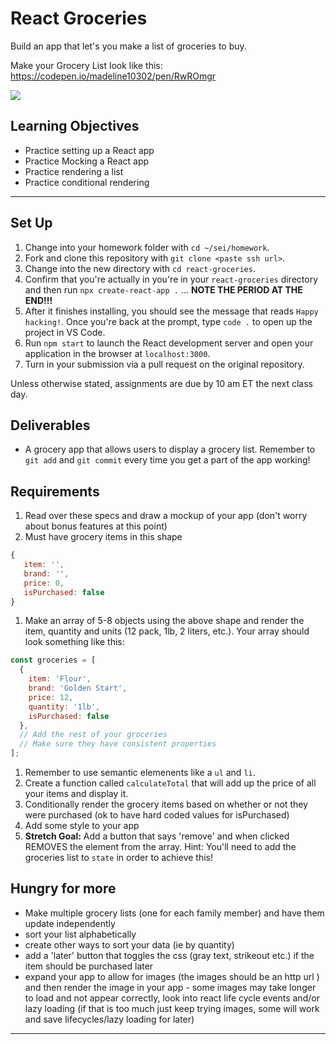 # React Groceries 

Build an app that let's you make a list of groceries to buy. 

Make your Grocery List look like this: https://codepen.io/madeline10302/pen/RwROmgr

<img src="https://i.imgur.com/N20tCbL.png" />

## Learning Objectives

- Practice setting up a React app
- Practice Mocking a React app
- Practice rendering a list
- Practice conditional rendering

---


## Set Up

1. Change into your homework folder with `cd ~/sei/homework`.
2. Fork and clone this repository with `git clone <paste ssh url>`.
3. Change into the new directory with `cd react-groceries`.
4. Confirm that you're actually in you're in your `react-groceries` directory and then run `npx create-react-app .` ... **NOTE THE PERIOD AT THE END!!!**
5. After it finishes installing, you should see the message that reads `Happy hacking!`. Once you're back at the prompt, type `code .` to open up the project in VS Code.
6. Run `npm start` to launch the React development server and open your application in the browser at `localhost:3000`. 
7. Turn in your submission via a pull request on the original repository.

Unless otherwise stated, assignments are due by 10 am ET the next class day.


## Deliverables

- A grocery app that allows users to display a grocery list. Remember to `git add` and `git commit` every time you get a part of the app working!

## Requirements
1. Read over these specs and draw a mockup of your app (don't worry about bonus features at this point)
1. Must have grocery items in this shape

```js
{
   item: '',
   brand: '',
   price: 0,
   isPurchased: false
}
```

1. Make an array of 5-8 objects using the above shape and render the item, quantity and units (12 pack, 1lb, 2 liters, etc.). Your array should look something like this:

```js
const groceries = [
  {
    item: 'Flour',
    brand: 'Golden Start',
    price: 12,
    quantity: '1lb',
    isPurchased: false
  },
  // Add the rest of your groceries
  // Make sure they have consistent properties
];
```
1. Remember to use semantic elemenents like a `ul` and `li`.
1. Create a function called `calculateTotal` that will add up the price of all your items and display it. 
1. Conditionally render the grocery items based on whether or not they were purchased (ok to have hard coded values for isPurchased)
1. Add some style to your app
1. **Stretch Goal:** Add a button that says 'remove' and when clicked REMOVES the element from the array. Hint: You'll need to add the groceries list to `state` in order to achieve this! 



## Hungry for more
- Make multiple grocery lists (one for each family member) and have them update independently
- sort your list alphabetically
- create other ways to sort your data (ie by quantity)
- add a 'later' button that toggles the css (gray text, strikeout etc.) if the item should be purchased later
- expand your app to allow for images (the images should be an http url ) and then render the image in your app - some images may take longer to load and not appear correctly, look into react life cycle events and/or lazy loading (if that is too much just keep trying images, some will work and save lifecycles/lazy loading for later)

---

